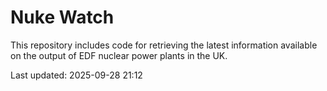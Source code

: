 # Nuke Watch

This repository includes code for retrieving the latest information available on the output of EDF nuclear power plants in the UK.

Last updated: 2025-09-28 21:12
